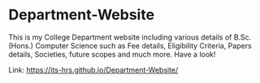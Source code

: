 # Department-Website
This is my College Department website including various details of B.Sc.(Hons.) Computer Science such as 
Fee details, Eligibility Criteria, Papers details, Societies, future scopes and much more. Have a look!

Link: https://its-hrs.github.io/Department-Website/
